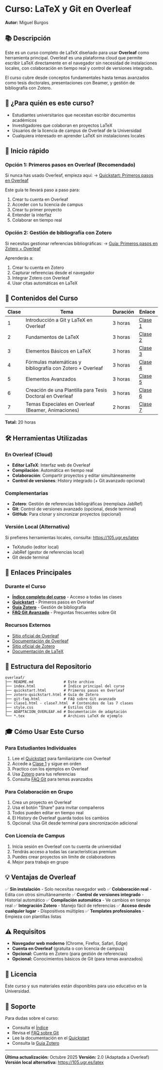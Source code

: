 # Curso: LaTeX y Git en Overleaf

**Autor:** Miguel Burgos

## 📚 Descripción

Este es un curso completo de LaTeX diseñado para usar **Overleaf** como herramienta principal. Overleaf es una plataforma cloud que permite escribir LaTeX directamente en el navegador sin necesidad de instalaciones locales, con colaboración en tiempo real y control de versiones integrado.

El curso cubre desde conceptos fundamentales hasta temas avanzados como tesis doctorales, presentaciones con Beamer, y gestión de bibliografía con Zotero.

## 🎯 ¿Para quién es este curso?

- Estudiantes universitarios que necesitan escribir documentos académicos
- Investigadores que colaboran en proyectos LaTeX
- Usuarios de la licencia de campus de Overleaf de la Universidad
- Cualquiera interesado en aprender LaTeX sin instalaciones locales

## 🚀 Inicio rápido

### Opción 1: Primeros pasos en Overleaf (Recomendado)

Si nunca has usado Overleaf, empieza aquí:
→ [Quickstart: Primeros pasos en Overleaf](quickstart.html)

Este guía te llevará paso a paso para:
1. Crear tu cuenta en Overleaf
2. Acceder con tu licencia de campus
3. Crear tu primer proyecto
4. Entender la interfaz
5. Colaborar en tiempo real

### Opción 2: Gestión de bibliografía con Zotero

Si necesitas gestionar referencias bibliográficas:
→ [Guía: Primeros pasos en Zotero + Overleaf](zotero-quickstart.html)

Aprenderás a:
1. Crear tu cuenta en Zotero
2. Capturar referencias desde el navegador
3. Integrar Zotero con Overleaf
4. Usar citas automáticas en LaTeX

## 📖 Contenidos del Curso

| Clase | Tema | Duración | Enlace |
|-------|------|----------|--------|
| 1 | Introducción a Git y LaTeX en Overleaf | 3 horas | [Clase 1](clase1.html) |
| 2 | Fundamentos de LaTeX | 3 horas | [Clase 2](clase2.html) |
| 3 | Elementos Básicos en LaTeX | 3 horas | [Clase 3](clase3.html) |
| 4 | Fórmulas matemáticas y bibliografía con Zotero + Overleaf | 3 horas | [Clase 4](clase4.html) |
| 5 | Elementos Avanzados | 3 horas | [Clase 5](clase5.html) |
| 6 | Creación de una Plantilla para Tesis Doctoral en Overleaf | 3 horas | [Clase 6](clase6.html) |
| 7 | Temas Especiales en Overleaf (Beamer, Animaciones) | 2 horas | [Clase 7](clase7.html) |

**Total:** 20 horas

## 🛠️ Herramientas Utilizadas

### En Overleaf (Cloud)
- **Editor LaTeX**: Interfaz web de Overleaf
- **Compilación**: Automática en tiempo real
- **Colaboración**: Compartir proyectos y editar simultáneamente
- **Control de versiones**: History integrado (+ Git avanzado opcional)

### Complementarias
- **Zotero**: Gestión de referencias bibliográficas (reemplaza JabRef)
- **Git**: Control de versiones avanzado (opcional, desde terminal)
- **GitHub**: Para clonar y sincronizar proyectos (opcional)

### Versión Local (Alternativa)
Si prefieres herramientas locales, consulta: https://105.ugr.es/latex
- TeXstudio (editor local)
- JabRef (gestor de referencias local)
- Git desde terminal

## 🔗 Enlaces Principales

### Durante el Curso
- **[Índice completo del curso](index.html)** - Acceso a todas las clases
- **[Quickstart](quickstart.html)** - Primeros pasos en Overleaf
- **[Guía Zotero](zotero-quickstart.html)** - Gestión de bibliografía
- **[FAQ Git Avanzado](git-faq.html)** - Preguntas frecuentes sobre Git

### Recursos Externos
- [Sitio oficial de Overleaf](https://www.overleaf.com)
- [Documentación de Overleaf](https://www.overleaf.com/learn)
- [Sitio oficial de Zotero](https://www.zotero.org)
- [Documentación de LaTeX](https://www.latex-project.org/)

## 📝 Estructura del Repositorio

```
overleaf/
├── README.md              # Este archivo
├── index.html             # Índice principal del curso
├── quickstart.html        # Primeros pasos en Overleaf
├── zotero-quickstart.html # Guía de Zotero
├── git-faq.html           # FAQ sobre Git avanzado
├── clase1.html - clase7.html  # Contenidos de las 7 clases
├── style.css              # Estilos CSS
├── ADAPTACION_OVERLEAF.md # Documentación de adaptación
└── *.tex                  # Archivos LaTeX de ejemplo
```

## 🎓 Cómo Usar Este Curso

### Para Estudiantes Individuales
1. Lee el [Quickstart](quickstart.html) para familiarizarte con Overleaf
2. Accede a [Clase 1](clase1.html) y sigue en orden
3. Practico con los ejemplos en Overleaf
4. Usa [Zotero](zotero-quickstart.html) para tus referencias
5. Consulta [FAQ Git](git-faq.html) para temas avanzados

### Para Colaboración en Grupo
1. Crea un proyecto en Overleaf
2. Usa el botón "Share" para invitar compañeros
3. Todos pueden editar en tiempo real
4. El History de Overleaf guarda todos los cambios
5. Opcional: Usa Git desde terminal para sincronización adicional

### Con Licencia de Campus
1. Inicia sesión en Overleaf con tu cuenta de universidad
2. Tendrás acceso a todas las características premium
3. Puedes crear proyectos sin límite de colaboradores
4. Mejor para trabajo en grupo

## 💡 Ventajas de Overleaf

✅ **Sin instalación** - Solo necesitas navegador web
✅ **Colaboración real** - Edita con otros simultáneamente
✅ **Control de versiones integrado** - Historial automático
✅ **Compilación automática** - Ve cambios en tiempo real
✅ **Integración Zotero** - Manejo fácil de referencias
✅ **Acceso desde cualquier lugar** - Dispositivos múltiples
✅ **Templates profesionales** - Empieza con plantillas listas

## ⚠️ Requisitos

- **Navegador web moderno** (Chrome, Firefox, Safari, Edge)
- **Cuenta en Overleaf** (gratuita o con licencia de campus)
- **Opcional:** Cuenta en Zotero (para gestión de referencias)
- **Opcional:** Conocimientos básicos de Git (para temas avanzados)

## 🤝 Licencia

Este curso y sus materiales están disponibles para uso educativo en la Universidad.

## 📧 Soporte

Para dudas sobre el curso:
- Consulta el [Índice](index.html)
- Revisa el [FAQ sobre Git](git-faq.html)
- Lee la documentación en el [Quickstart](quickstart.html)
- Consulta la [Guía Zotero](zotero-quickstart.html)

---

**Última actualización:** Octubre 2025
**Versión:** 2.0 (Adaptada a Overleaf)
**Versión local alternativa:** https://105.ugr.es/latex
